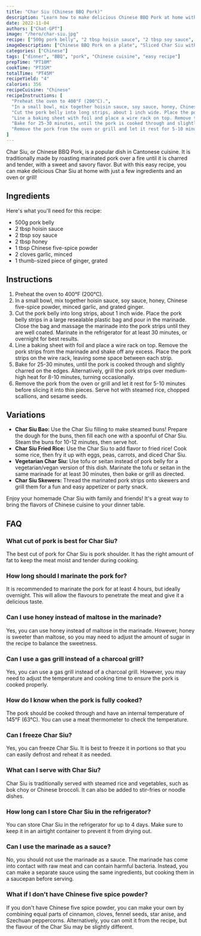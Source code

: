 ```yaml
---
title: "Char Siu (Chinese BBQ Pork)"
description: "Learn how to make delicious Chinese BBQ Pork at home with this easy recipe for Char Siu."
date: 2022-11-04
authors: ["Chat-GPT"]
image: "/hero/char-siu.jpg"
recipe: ["500g pork belly", "2 tbsp hoisin sauce", "2 tbsp soy sauce", "2 tbsp honey", "1 tbsp Chinese five-spice powder", "2 cloves garlic", "1 thumb-sized piece of ginger"]
imageDescription: ["Chinese BBQ Pork on a plate", "Sliced Char Siu with steamed rice", "A bowl of Char Siu with chopped scallions and sesame seeds", "Char Siu skewers on a grill"]
categories: ["Chinese"]
tags: ["dinner", "BBQ", "pork", "Chinese cuisine", "easy recipe"]
prepTime: "PT10M"
cookTime: "PT35M"
totalTime: "PT45M"
recipeYield: "4"
calories: 356
recipeCuisine: "Chinese"
recipeInstructions: [
  "Preheat the oven to 400°F (200°C).",
  "In a small bowl, mix together hoisin sauce, soy sauce, honey, Chinese five-spice powder, minced garlic, and grated ginger.",
  "Cut the pork belly into long strips, about 1 inch wide. Place the pork belly strips in a large resealable plastic bag and pour in the marinade. Close the bag and massage the marinade into the pork strips until they are well coated. Marinate in the refrigerator for at least 30 minutes, or overnight for best results.",
  "Line a baking sheet with foil and place a wire rack on top. Remove the pork strips from the marinade and shake off any excess. Place the pork strips on the wire rack, leaving some space between each strip.",
  "Bake for 25-30 minutes, until the pork is cooked through and slightly charred on the edges. Alternatively, grill the pork strips over medium-high heat for 8-10 minutes, turning occasionally.",
  "Remove the pork from the oven or grill and let it rest for 5-10 minutes before slicing it into thin pieces. Serve hot with steamed rice, chopped scallions, and sesame seeds."
]
---
```


Char Siu, or Chinese BBQ Pork, is a popular dish in Cantonese cuisine. It is traditionally made by roasting marinated pork over a fire until it is charred and tender, with a sweet and savory flavor. But with this easy recipe, you can make delicious Char Siu at home with just a few ingredients and an oven or grill!

## Ingredients

Here's what you'll need for this recipe:

- 500g pork belly
- 2 tbsp hoisin sauce
- 2 tbsp soy sauce
- 2 tbsp honey
- 1 tbsp Chinese five-spice powder
- 2 cloves garlic, minced
- 1 thumb-sized piece of ginger, grated

## Instructions

1. Preheat the oven to 400°F (200°C).
2. In a small bowl, mix together hoisin sauce, soy sauce, honey, Chinese five-spice powder, minced garlic, and grated ginger.
3. Cut the pork belly into long strips, about 1 inch wide. Place the pork belly strips in a large resealable plastic bag and pour in the marinade. Close the bag and massage the marinade into the pork strips until they are well coated. Marinate in the refrigerator for at least 30 minutes, or overnight for best results.
4. Line a baking sheet with foil and place a wire rack on top. Remove the pork strips from the marinade and shake off any excess. Place the pork strips on the wire rack, leaving some space between each strip.
5. Bake for 25-30 minutes, until the pork is cooked through and slightly charred on the edges. Alternatively, grill the pork strips over medium-high heat for 8-10 minutes, turning occasionally.
6. Remove the pork from the oven or grill and let it rest for 5-10 minutes before slicing it into thin pieces. Serve hot with steamed rice, chopped scallions, and sesame seeds.

## Variations

- **Char Siu Bao:** Use the Char Siu filling to make steamed buns! Prepare the dough for the buns, then fill each one with a spoonful of Char Siu. Steam the buns for 10-12 minutes, then serve hot.
- **Char Siu Fried Rice:** Use the Char Siu to add flavor to fried rice! Cook some rice, then fry it up with eggs, peas, carrots, and diced Char Siu.
- **Vegetarian Char Siu:** Use tofu or seitan instead of pork belly for a vegetarian/vegan version of this dish. Marinate the tofu or seitan in the same marinade for at least 30 minutes, then bake or grill as directed.
- **Char Siu Skewers:** Thread the marinated pork strips onto skewers and grill them for a fun and easy appetizer or party snack.

Enjoy your homemade Char Siu with family and friends! It's a great way to bring the flavors of Chinese cuisine to your dinner table.

## FAQ

### What cut of pork is best for Char Siu?

The best cut of pork for Char Siu is pork shoulder. It has the right amount of fat to keep the meat moist and tender during cooking.

### How long should I marinate the pork for?

It is recommended to marinate the pork for at least 4 hours, but ideally overnight. This will allow the flavours to penetrate the meat and give it a delicious taste.

### Can I use honey instead of maltose in the marinade?

Yes, you can use honey instead of maltose in the marinade. However, honey is sweeter than maltose, so you may need to adjust the amount of sugar in the recipe to balance the sweetness.

### Can I use a gas grill instead of a charcoal grill?

Yes, you can use a gas grill instead of a charcoal grill. However, you may need to adjust the temperature and cooking time to ensure the pork is cooked properly.

### How do I know when the pork is fully cooked?

The pork should be cooked through and have an internal temperature of 145°F (63°C). You can use a meat thermometer to check the temperature.

### Can I freeze Char Siu?

Yes, you can freeze Char Siu. It is best to freeze it in portions so that you can easily defrost and reheat it as needed.

### What can I serve with Char Siu?

Char Siu is traditionally served with steamed rice and vegetables, such as bok choy or Chinese broccoli. It can also be added to stir-fries or noodle dishes.

### How long can I store Char Siu in the refrigerator?

You can store Char Siu in the refrigerator for up to 4 days. Make sure to keep it in an airtight container to prevent it from drying out.

### Can I use the marinade as a sauce?

No, you should not use the marinade as a sauce. The marinade has come into contact with raw meat and can contain harmful bacteria. Instead, you can make a separate sauce using the same ingredients, but cooking them in a saucepan before serving.

### What if I don't have Chinese five spice powder?

If you don't have Chinese five spice powder, you can make your own by combining equal parts of cinnamon, cloves, fennel seeds, star anise, and Szechuan peppercorns. Alternatively, you can omit it from the recipe, but the flavour of the Char Siu may be slightly different.